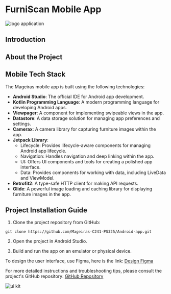 # FurniScan Mobile App

<img
src=""
alt="logo application">

## Introduction


## About the Project

## Mobile Tech Stack
The Mageiras mobile app is built using the following technologies:

- **Android Studio**: The official IDE for Android app development.
- **Kotlin Programming Language**: A modern programming language for developing Android apps.
- **Viewpager**: A component for implementing swipeable views in the app.
- **Datastore**: A data storage solution for managing app preferences and settings.
- **Camerax**: A camera library for capturing furniture images within the app.
- **Jetpack Library**:
  - Lifecycle: Provides lifecycle-aware components for managing Android app lifecycle.
  - Navigation: Handles navigation and deep linking within the app.
  - UI: Offers UI components and tools for creating a polished app interface.
  - Data: Provides components for working with data, including LiveData and ViewModel.
- **Retrofit2**: A type-safe HTTP client for making API requests.
- **Glide**: A powerful image loading and caching library for displaying furniture images in the app.


## Project Installation Guide

1. Clone the project repository from GitHub:
```
git clone https://github.com/Mageiras-C241-PS325/Android-app.git
```
2. Open the project in Android Studio.

3. Build and run the app on an emulator or physical device.

To design the user interface, use Figma, here is the link:
[Design Figma](https://www.figma.com/design/WtNzSTaRuFo66HTXLkBdt2/Bangkit-Capstone-Project-Design?node-id=0-1&t=Sr92uONLyiNNLBaE-0)

For more detailed instructions and troubleshooting tips, please consult the project's GitHub repository:
[GitHub Repository](https://github.com/Mageiras-C241-PS325/Android-app)


<img
src=""
alt="ui kit">

